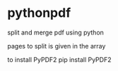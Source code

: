 # pythonpdf
split and merge pdf using python 

pages to split is given in the array

to install PyPDF2
  pip install PyPDF2
